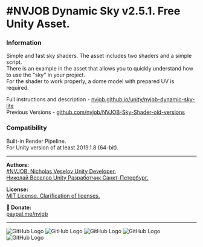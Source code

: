 # #NVJOB Dynamic Sky v2.5.1. Free Unity Asset.

### Information

Simple and fast sky shaders. The asset includes two shaders and a simple script.<br>
There is an example in the asset that allows you to quickly understand how to use the "sky" in your project.<br>
For the shader to work properly, a dome model with prepared UV is required.

Full instructions and description - [nvjob.github.io/unity/nvjob-dynamic-sky-lite](https://nvjob.github.io/unity/nvjob-dynamic-sky-lite)<br>
Previous Versions - [github.com/nvjob/NVJOB-Sky-Shader-old-versions](https://github.com/nvjob/NVJOB-Sky-Shader-old-versions)

### Compatibility

Built-in Render Pipeline.<br>
For Unity version of at least 2019.1.8 (64-bit).

-------------------------------------------------------------------

**Authors:** <br>
[#NVJOB. Nicholas Veselov Unity Developer.](https://nvjob.github.io)<br>
[Николай Веселов Unity Разработчик Санкт-Петербург.](https://nvjob.github.io)

**License:** <br>
[MIT License. Clarification of licenses.](https://nvjob.github.io/mit-license)

**🖤 Donate:** <br>
[paypal.me/nvjob](https://paypal.me/nvjob)

-------------------------------------------------------------------

![GitHub Logo](https://raw.githubusercontent.com/nvjob/nvjob.github.io/master/repo/unity%20assets/dynamic%20sky%20lite%20sr/230/pic/1.gif)
![GitHub Logo](https://raw.githubusercontent.com/nvjob/nvjob.github.io/master/repo/unity%20assets/dynamic%20sky%20lite%20sr/221/pic/9.jpg)
![GitHub Logo](https://raw.githubusercontent.com/nvjob/nvjob.github.io/master/repo/unity%20assets/dynamic%20sky%20lite%20sr/221/pic/4.jpg)
![GitHub Logo](https://raw.githubusercontent.com/nvjob/nvjob.github.io/master/repo/unity%20assets/dynamic%20sky%20lite%20sr/221/pic/6.jpg)
![GitHub Logo](https://raw.githubusercontent.com/nvjob/nvjob.github.io/master/repo/unity%20assets/dynamic%20sky%20lite%20sr/221/pic/7.jpg)
